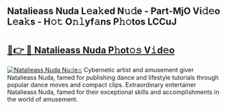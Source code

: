 ## Natalieass Nuda L𝚎a𝚔ed N𝚞𝚍e - Part-MjO Vi𝚍𝚎o L𝚎a𝚔s - H𝚘𝚝 O𝚗𝚕yf𝚊ns P𝚑𝚘tos LCCuJ

# <h2><a href="http://kf5l6g.oniu.top/?m=Natalieass+Nuda">🔗👉 🔴 Natalieass Nuda P𝚑ot𝚘𝚜 V𝚒d𝚎o</a></h2>

[![Natalieass Nuda Nu𝚍e𝚜](https://i.imgur.com/0qMVB7G.gif)](http://kf5l6g.oniu.top/?m=Natalieass+Nuda)
Cybernetic artist and amusement giver Natalieass Nuda, famed for publishing dance and lifestyle tutorials through popular dance moves and compact clips. Extraordinary entertainer Natalieass Nuda, famed for their exceptional skills and accomplishments in the world of amusement.  
